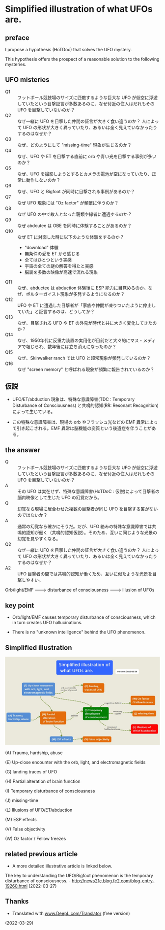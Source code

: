 # Simplified illustration of what UFOs are.


## preface
I propose a hypothesis (HoTDoc) that solves the UFO mystery.

This hypothesis offers the prospect of a reasonable solution to the following mysteries.

## UFO misteries
<dl>
<dt>Q1
<dd>フットボール競技場のサイズに匹敵するような巨大な UFO が低空に浮遊していたという目撃証言が多数あるのに、なぜ付近の住人はだれもその UFO を目撃していないのか？

<dt>Q2
<dd>なぜ一緒に UFO を目撃した仲間の証言が大きく食い違うのか？ 人によって UFO の形状が大きく異っていたり、あるいは全く見えていなかったりするのはなぜか？

<dt>Q3
<dd>なぜ、どのようにして "missing-time" 現象が生じるのか？

<dt>Q4
<dd>なぜ、UFO や ET を目撃する直前に orb や青い光を目撃する事例が多いのか？

<dt>Q5
<dd>なぜ、UFO を撮影しようとするとカメラの電池が空になっていたり、正常に動作しないのか？

<dt>Q6
<dd>なぜ、UFO と Bigfoot が同時に目撃される事例があるのか？

<dt>Q7
<dd>なぜ UFO 現象には "Oz factor" が頻繁に伴うのか？

<dt>Q8
<dd>なぜ UFO の中で故人となった親類や縁者に遭遇するのか？

<dt>Q9
<dd>なぜ abdcutee は OBE を同時に体験することがあるのか？

<dt>Q10
<dd>なぜ ET に対面した時に以下のような体験をするのか？
  <ul>
  <li>"download" 体験
  <li>無条件の愛を ET から感じる
  <li>全てはひとつという実感
  <li>宇宙の全ての謎の解答を得たと実感
  <li>脳裏を多数の映像が高速で流れる現象
  </ul>
	
<dt>Q11
<dd>なぜ、abductee は abduction 体験後に ESP 能力に目覚めるのか。なぜ、ポルターガイスト現象が多発するようになるのか？

<dt>Q12
<dd>UFO や ET に遭遇した目撃者が「家族や仲間が凍りついたように停止していた」と証言するのは、どうしてか？

<dt>Q13
<dd>なぜ、目撃される UFO や ET の外見が時代と共に大きく変化してきたのか？

<dt>Q14
<dd>なぜ、1950年代に反重力装置の実用化が目前だと大々的にマス・メディアで報じられ、数年後には立ち消えになったのか？

<dt>Q15
<dd>なぜ、Skinwalker ranch では UFO と超常現象が頻発しているのか？

<dt>Q16
<dd>なぜ "screen memory" と呼ばれる現象が頻繁に報告されているのか？
</dl>


## 仮説

- UFO/ET/abduction 現象は、特殊な意識障害(TDC : Temporary Disturbance of Consciousness) と共鳴的認知(RR: Resonant Recognition)によって生じている。

- この特殊な意識障害は、現場の orb やフラッシュ光などの EMF 異常によって引き起こされる。EMF 異常は脳機能の変質という後遺症を伴うことがある。



## the answer

<dl>
<dt>Q
<dd>フットボール競技場のサイズに匹敵するような巨大な UFO が低空に浮遊していたという目撃証言が多数あるのに、なぜ付近の住人はだれもその UFO を目撃していないのか？
<dt>A
<dd>その UFO は実在せず、特殊な意識障害(HoTDoC : 仮説)によって目撃者の脳内映像として生じた UFO の幻覚だから。

<dt>Q
<dd>幻覚なら現場に居合わせた複数の目撃者が同じ UFO を目撃する筈がないのではないか？

<dt>A
<dd>通常の幻覚なら確かにそうだ。だが、UFO 絡みの特殊な意識障害では共鳴的認知が働く（共鳴的認知仮説）。そのため、互いに同じような光景の幻覚を見やすくなる。

<dt>Q2
<dd>なぜ一緒に UFO を目撃した仲間の証言が大きく食い違うのか？ 人によって UFO の形状が大きく異っていたり、あるいは全く見えていなかったりするのはなぜか？
<dt>A2
<dd>UFO 目撃者の間では共鳴的認知が働くため、互いに似たような光景を目撃しやすい。


</dl>


Orb/light/EMF ---> disturbance of consciousness ---> illusion of UFOs

## key point
- Orb/light/EMF causes temporary disturbance of consciousness, which in turn creates UFO hallucinations. 

- There is no "unknown intelligence" behind the UFO phenomenon.

## Simplified illustration

<a href="../img/20220329_UFO_illust_smp.jpg" target="_blank" rel="noopener noreferrer"><img src="../img/20220329_UFO_illust_smp.jpg"></a>

(A) Trauma, hardship, abuse

(E) Up-close encounter with the orb, light, and electromagnetic fields

(G) landing traces of UFO

(H) Partial alteration  of brain function

(I) Temporary disturbance of consciousness

(J) missing-time

(L) Illusions of UFO/ET/abduction

(M) ESP effects

(V) False objectivity

(W) Oz factor / Fellow freezes

## related previous article
- A more detailed illustrative article is linked below.

The key to understanding the UFO/Bigfoot phenomenon is the temporary disturbance of consciousness. - <a href="http://news21c.blog.fc2.com/blog-entry-19260.html" target="_blank">http://news21c.blog.fc2.com/blog-entry-19260.html</a>  (2022-03-27)


## Thanks
- Translated with www.DeepL.com/Translator (free version)

(2022-03-29)


